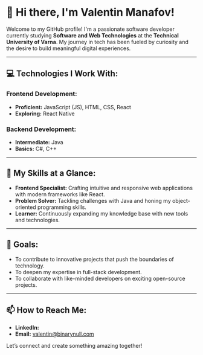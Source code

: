 # 👋 Hi there, I'm Valentin Manafov!  

Welcome to my GitHub profile! I'm a passionate software developer currently studying **Software and Web Technologies** at the **Technical University of Varna**. My journey in tech has been fueled by curiosity and the desire to build meaningful digital experiences.

---

## 💻 Technologies I Work With:

### Frontend Development:
- **Proficient:** JavaScript (JS), HTML, CSS, React
- **Exploring:** React Native  

### Backend Development:
- **Intermediate:** Java
- **Basics:** C#, C++  

---

## 🌟 My Skills at a Glance:
- **Frontend Specialist:** Crafting intuitive and responsive web applications with modern frameworks like React.  
- **Problem Solver:** Tackling challenges with Java and honing my object-oriented programming skills.  
- **Learner:** Continuously expanding my knowledge base with new tools and technologies.  

---

## 🎯 Goals:
- To contribute to innovative projects that push the boundaries of technology.
- To deepen my expertise in full-stack development.
- To collaborate with like-minded developers on exciting open-source projects.

---

## 📫 How to Reach Me:
- **LinkedIn:** 
- **Email:** valentin@binarynull.com

Let’s connect and create something amazing together!
